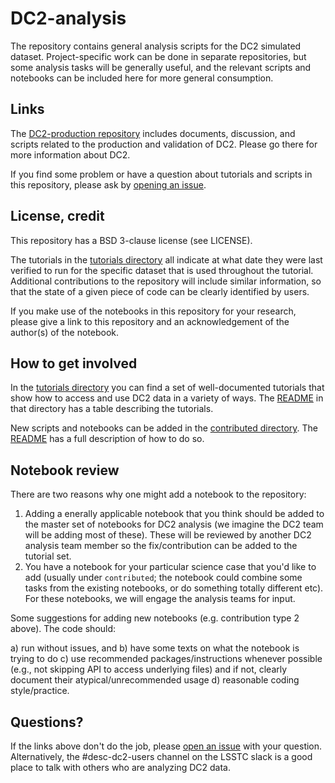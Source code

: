 # DC2-analysis

The repository contains general analysis scripts for the DC2 simulated dataset.  Project-specific work can be done in separate repositories, but some analysis tasks will be generally useful, and the relevant scripts and notebooks can be included here for more general consumption.

## Links

The [DC2-production repository](https://github.com/LSSTDESC/DC2-production) includes documents, discussion, and scripts related to the production and validation of DC2.  Please go there for more information about DC2.

If you find some problem or have a question about tutorials and scripts in this repository, please ask by [opening an issue](https://github.com/LSSTDESC/DC2-analysis/issues).

## License, credit

This repository has a BSD 3-clause license (see LICENSE).

The tutorials in the [tutorials directory](https://github.com/LSSTDESC/DC2-analysis/tree/master/tutorials) all indicate at what date they were last verified to run for the specific dataset that is used throughout the tutorial.  Additional contributions to the repository will include similar information, so that the state of a given piece of code can be clearly identified by users.

If you make use of the notebooks in this repository for your research, please give a link to this repository and an acknowledgement of the author(s) of the notebook.

## How to get involved

In the [tutorials directory](https://github.com/LSSTDESC/DC2-analysis/tree/master/tutorials) you can find a set of well-documented tutorials that show how to access and use DC2 data in a variety of ways.  The [README](https://github.com/LSSTDESC/DC2-analysis/tree/master/tutorials/README.rst) in that directory has a table describing the tutorials.

New scripts and notebooks can be added in the [contributed directory](https://github.com/LSSTDESC/DC2-analysis/tree/master/contributed).  The [README](https://github.com/LSSTDESC/DC2-analysis/tree/master/contributed/README.md) has a full description of how to do so.

## Notebook review

There are two reasons why one might add a notebook to the repository:

1) Adding a enerally applicable notebook that you think should be added to the master set of notebooks for DC2 analysis (we imagine the DC2 team will be adding most of these). These will be reviewed by another DC2 analysis team member so the fix/contribution can be added to the tutorial set.
2) You have a notebook for your particular science case that you'd like to add (usually under `contributed`; the notebook could combine some tasks from the existing notebooks, or do something totally different etc). For these notebooks, we will engage the analysis teams for input.

Some suggestions for adding new notebooks (e.g. contribution type 2 above). The code should:

a) run without issues, and 
b) have some texts on what the notebook is trying to do 
c) use recommended packages/instructions whenever possible (e.g., not skipping API to access underlying files) and if not, clearly document their atypical/unrecommended usage
d) reasonable coding style/practice.


## Questions?

If the links above don't do the job, please [open an issue](https://github.com/LSSTDESC/DC2-analysis/issues) with your question.  Alternatively, the #desc-dc2-users channel on the LSSTC slack is a good place to talk with others who are analyzing DC2 data.
